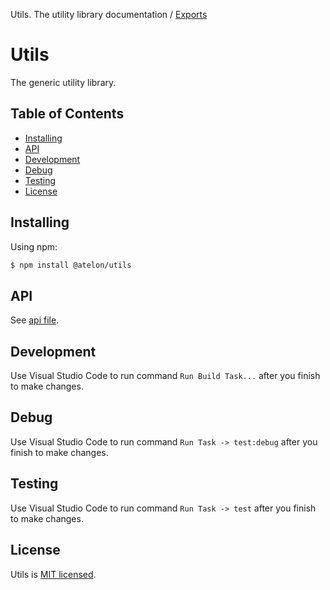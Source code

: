 Utils. The utility library documentation / [Exports](modules.md)

# Utils

The generic utility library.

## Table of Contents

  - [Installing](#installing)
  - [API](#api)
  - [Development](#development)
  - [Debug](#debug)
  - [Testing](#testing)
  - [License](#license)

## Installing

Using npm:

```bash
$ npm install @atelon/utils
```
## API

See [api file](./docs/modules.md).

## Development

Use Visual Studio Code to run command `Run Build Task...` after you finish to make changes.

## Debug

Use Visual Studio Code to run command `Run Task -> test:debug` after you finish to make changes.

## Testing

Use Visual Studio Code to run command `Run Task -> test` after you finish to make changes.

## License

Utils is [MIT licensed](LICENSE).
